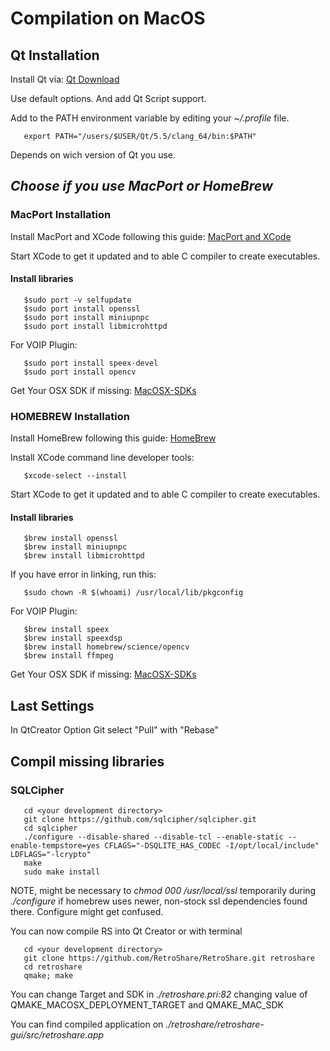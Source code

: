 # Compilation on MacOS

## Qt Installation

Install Qt via: [Qt Download](http://www.qt.io/download/)

Use default options. And add Qt Script support.

Add to the PATH environment variable by editing your *~/.profile* file.

       export PATH="/users/$USER/Qt/5.5/clang_64/bin:$PATH"

Depends on wich version of Qt you use.

## ***Choose if you use MacPort or HomeBrew***

### MacPort Installation

Install MacPort and XCode following this guide: [MacPort and XCode](http://guide.macports.org/#installing.xcode)

Start XCode to get it updated and to able C compiler to create executables.

#### Install libraries  

       $sudo port -v selfupdate
       $sudo port install openssl
       $sudo port install miniupnpc
       $sudo port install libmicrohttpd
       
For VOIP Plugin: 

       $sudo port install speex-devel
       $sudo port install opencv

Get Your OSX SDK if missing: [MacOSX-SDKs](https://github.com/phracker/MacOSX-SDKs)

### HOMEBREW Installation

Install HomeBrew following this guide: [HomeBrew](http://brew.sh/)

Install XCode command line developer tools:

       $xcode-select --install

Start XCode to get it updated and to able C compiler to create executables.

#### Install libraries  

       $brew install openssl
       $brew install miniupnpc
       $brew install libmicrohttpd
       
If you have error in linking, run this:

       $sudo chown -R $(whoami) /usr/local/lib/pkgconfig

For VOIP Plugin: 

       $brew install speex
       $brew install speexdsp
       $brew install homebrew/science/opencv
       $brew install ffmpeg

Get Your OSX SDK if missing: [MacOSX-SDKs](https://github.com/phracker/MacOSX-SDKs)

## Last Settings

In QtCreator Option Git select "Pull" with "Rebase"

## Compil missing libraries
### SQLCipher
       
       cd <your development directory>
       git clone https://github.com/sqlcipher/sqlcipher.git
       cd sqlcipher
       ./configure --disable-shared --disable-tcl --enable-static --enable-tempstore=yes CFLAGS="-DSQLITE_HAS_CODEC -I/opt/local/include" LDFLAGS="-lcrypto"
       make 
       sudo make install

NOTE, might be necessary to *chmod 000 /usr/local/ssl* temporarily during *./configure* if 
homebrew uses newer, non-stock ssl dependencies found there. Configure might get confused.

You can now compile RS into Qt Creator or with terminal

       cd <your development directory>
       git clone https://github.com/RetroShare/RetroShare.git retroshare
       cd retroshare
       qmake; make

You can change Target and SDK in *./retroshare.pri:82* changing value of QMAKE_MACOSX_DEPLOYMENT_TARGET and QMAKE_MAC_SDK

You can find compiled application on *./retroshare/retroshare-gui/src/retroshare.app*
